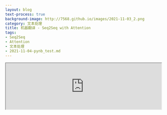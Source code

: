 ```yaml
---
layout: blog
text-process: true
background-image: http://7568.github.io/images/2021-11-03_2.png
category: 文本处理
title: 机器翻译 - Seq2Seq with Attention
tags:
- Seq2Seq
- Attention
- 文本处理
- 2021-11-04-pynb_test.md
---
```


<iframe   src="https://7568.github.io/htmls/2021-11-04-test_000.html" id="external-frame" style="width:100%;" onload="setIframeHeight(this)" >
Recent works on plug-and-play image restoration have shown that a denoiser can implicitly serve as the image prior for model-based methods to solve many inverse problems. Such a property induces considerable advantages for plug
</iframe>
